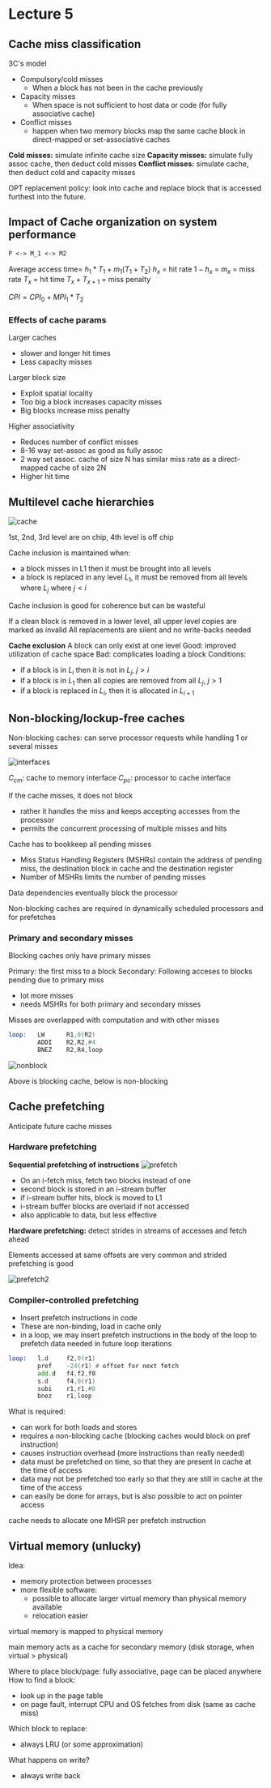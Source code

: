 # Lecture 5

## Cache miss classification

3C's model
- Compulsory/cold misses
  - When a block has not been in the cache previously
- Capacity misses
  - When space is not sufficient to host data or code (for fully associative cache)
- Conflict misses
  - happen when two memory blocks map the same cache block in direct-mapped or set-associative caches

**Cold misses:** simulate infinite cache size
**Capacity misses:** simulate fully assoc cache, then deduct cold misses
**Conflict misses:** simulate cache, then deduct cold and capacity misses

OPT replacement policy: look into cache and replace block that is accessed furthest into the future.

## Impact of Cache organization on system performance

```txt
P <-> M_1 <-> M2
```

Average access time= $h_1*T_1 + m_1(T_1+T_2)$
$h_x$ = hit rate
$1-h_x$ = $m_x$ = miss rate
$T_x$ = hit time
$T_x+T_{x+1}$ = miss penalty

$CPI = CPI_0 + MPI_1 * T_2$

### Effects of cache params

Larger caches
- slower and longer hit times
- Less capacity misses

Larger block size
- Exploit spatial locality
- Too big a block increases capacity  misses
- Big blocks increase miss penalty

Higher associativity
- Reduces number of conflict misses
- 8-16 way set-assoc as good as fully assoc
- 2 way set assoc. cache of size N has similar miss rate as a direct-mapped cache of size 2N
- Higher hit time

## Multilevel cache hierarchies

![cache](cache.png)

1st, 2nd, 3rd level are on chip, 4th level is off chip

Cache inclusion is maintained when:
- a block misses in L1 then it must be brought into all levels
- a block is replaced in any level $L_1$, it must be removed from all levels where $L_j$ where $j<i$

Cache inclusion is good for coherence but can be wasteful

If a clean block is removed in a lower level, all upper level copies are marked as invalid
All replacements are silent and no write-backs needed

**Cache exclusion**
A block can only exist at one level
Good: improved utilization of cache space
Bad: complicates loading a block
Conditions:
- if a block is in $L_i$ then it is not in $L_j$, $j > i$
- if a block is in $L_1$ then all copies are removed from all $L_j$, $j > 1$
- if a block is replaced in $L_i$, then it is allocated in $L_{i+1}$

## Non-blocking/lockup-free caches

Non-blocking caches: can serve processor requests while handling 1 or several misses

![interfaces](interfaces.png)

$C_{cm}$: cache to memory interface
$C_{pc}$: processor to cache interface

If the cache misses, it does not block
- rather it handles the miss and keeps accepting accesses from the processor
- permits the concurrent processing of multiple misses and hits

Cache has to bookkeep all pending misses
- Miss Status Handling Registers (MSHRs) contain the address of pending miss, the destination block in cache and the destination register
- Number of MSHRs limits the number of pending misses

Data dependencies eventually block the processor

Non-blocking caches are required in dynamically scheduled processors and for prefetches

### Primary and secondary misses

Blocking caches only have primary misses

Primary: the first miss to a block
Secondary: Following acceses to blocks pending due to primary miss
- lot more misses
- needs MSHRs for both primary and secondary misses

Misses are overlapped with computation and with other misses

```asm
loop:   LW      R1,0(R2)
        ADDI    R2,R2,#4
        BNEZ    R2,R4,loop
```

![nonblock](nonblock.png)

Above is blocking cache, below is non-blocking

## Cache prefetching

Anticipate future cache misses

### Hardware prefetching

**Sequential prefetching of instructions**
![prefetch](prefetch.png)

- On an i-fetch miss, fetch two blocks instead of one
- second block is stored in an i-stream buffer
- if i-stream buffer hits, block is moved to L1
- i-stream buffer blocks are overlaid if not accessed
- also applicable to data, but less effective

**Hardware prefetching:** detect strides in streams of accesses and fetch ahead

Elements accessed at same offsets are very common and strided prefetching is good

![prefetch2](prefetch2.png)

### Compiler-controlled prefetching

- Insert prefetch instructions in code
- These are non-binding, load in cache only
- in a loop, we may insert prefetch instructions in the body of the loop to prefetch data needed in future loop iterations

```asm
loop:   l.d     f2,0(r1)
        pref    -24(r1) # offset for next fetch
        add.d   f4,f2,f0
        s.d     f4,0(r1)
        subi    r1,r1,#8
        bnez    r1,loop
```

What is required:
- can work for both loads and stores
- requires a non-blocking cache (blocking caches would block on pref instruction)
- causes instruction overhead (more instructions than really needed)
- data must be prefetched on time, so that they are present in cache at the time of access
- data may not be prefetched too early so that they are still in cache at the time of the access
- can easily be done for arrays, but is also possible to act on pointer access

cache needs to allocate one MHSR per prefetch instruction

## Virtual memory (unlucky)

Idea:
- memory protection between processes
- more flexible software:
  - possible to allocate larger virtual memory than physical memory available
  - relocation easier

virtual memory is mapped to physical memory

main memory acts as a cache for secondary memory (disk storage, when virtual > physical)

Where to place block/page: fully associative, page can be placed anywhere
How to find a block:
- look up in the page table
- on page fault, interrupt CPU and OS fetches from disk (same as cache miss)

Which block to replace:
- always LRU (or some approximation)

What happens on write?
- always write back
